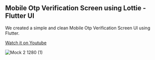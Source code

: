 ## Mobile Otp Verification Screen using Lottie - Flutter UI
We created a simple and clean Mobile Otp Verification Screen UI using Flutter.

[Watch it on Youtube](https://youtu.be/IEB_-RZPfr0)

![Mock 2 1280 (1)]()




